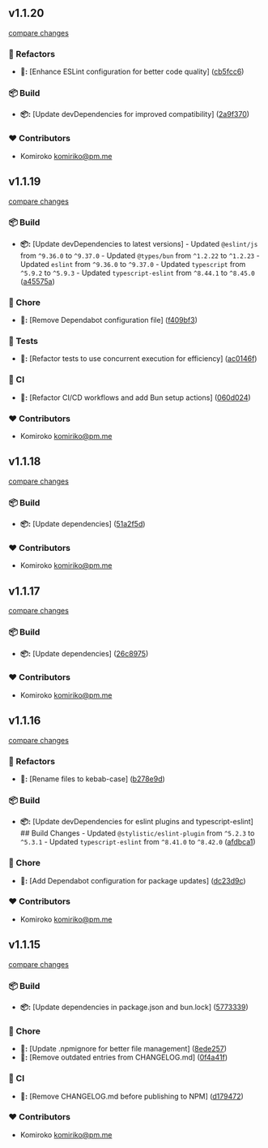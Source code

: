 
## v1.1.20

[compare changes](https://github.com/NowaraJS/typed-event-emitter/compare/v1.1.19...v1.1.20)

### 🧹 Refactors

- **🧹:** [Enhance ESLint configuration for better code quality] ([cb5fcc6](https://github.com/NowaraJS/typed-event-emitter/commit/cb5fcc6))

### 📦 Build

- **📦:** [Update devDependencies for improved compatibility] ([2a9f370](https://github.com/NowaraJS/typed-event-emitter/commit/2a9f370))

### ❤️ Contributors

- Komiroko <komiriko@pm.me>

## v1.1.19

[compare changes](https://github.com/NowaraJS/typed-event-emitter/compare/v1.1.18...v1.1.19)

### 📦 Build

- **📦:** [Update devDependencies to latest versions] - Updated `@eslint/js` from `^9.36.0` to `^9.37.0` - Updated `@types/bun` from `^1.2.22` to `^1.2.23` - Updated `eslint` from `^9.36.0` to `^9.37.0` - Updated `typescript` from `^5.9.2` to `^5.9.3` - Updated `typescript-eslint` from `^8.44.1` to `^8.45.0` ([a45575a](https://github.com/NowaraJS/typed-event-emitter/commit/a45575a))

### 🦉 Chore

- **🦉:** [Remove Dependabot configuration file] ([f409bf3](https://github.com/NowaraJS/typed-event-emitter/commit/f409bf3))

### 🧪 Tests

- **🧪:** [Refactor tests to use concurrent execution for efficiency] ([ac0146f](https://github.com/NowaraJS/typed-event-emitter/commit/ac0146f))

### 🤖 CI

- **🤖:** [Refactor CI/CD workflows and add Bun setup actions] ([060d024](https://github.com/NowaraJS/typed-event-emitter/commit/060d024))

### ❤️ Contributors

- Komiroko <komiriko@pm.me>

## v1.1.18

[compare changes](https://github.com/NowaraJS/typed-event-emitter/compare/v1.1.17...v1.1.18)

### 📦 Build

- **📦:** [Update dependencies] ([51a2f5d](https://github.com/NowaraJS/typed-event-emitter/commit/51a2f5d))

### ❤️ Contributors

- Komiroko <komiriko@pm.me>

## v1.1.17

[compare changes](https://github.com/NowaraJS/typed-event-emitter/compare/v1.1.16...v1.1.17)

### 📦 Build

- **📦:** [Update dependencies] ([26c8975](https://github.com/NowaraJS/typed-event-emitter/commit/26c8975))

### ❤️ Contributors

- Komiroko <komiriko@pm.me>

## v1.1.16

[compare changes](https://github.com/NowaraJS/typed-event-emitter/compare/v1.1.15...v1.1.16)

### 🧹 Refactors

- **🧹:** [Rename files to kebab-case] ([b278e9d](https://github.com/NowaraJS/typed-event-emitter/commit/b278e9d))

### 📦 Build

- **📦:** [Update devDependencies for eslint plugins and typescript-eslint] ## Build Changes - Updated `@stylistic/eslint-plugin` from `^5.2.3` to `^5.3.1` - Updated `typescript-eslint` from `^8.41.0` to `^8.42.0` ([afdbca1](https://github.com/NowaraJS/typed-event-emitter/commit/afdbca1))

### 🦉 Chore

- **🦉:** [Add Dependabot configuration for package updates] ([dc23d9c](https://github.com/NowaraJS/typed-event-emitter/commit/dc23d9c))

### ❤️ Contributors

- Komiroko <komiriko@pm.me>

## v1.1.15

[compare changes](https://github.com/NowaraJS/typed-event-emitter/compare/v1.1.14...v1.1.15)

### 📦 Build

- **📦:** [Update dependencies in package.json and bun.lock] ([5773339](https://github.com/NowaraJS/typed-event-emitter/commit/5773339))

### 🦉 Chore

- **🦉:** [Update .npmignore for better file management] ([8ede257](https://github.com/NowaraJS/typed-event-emitter/commit/8ede257))
- **🦉:** [Remove outdated entries from CHANGELOG.md] ([0f4a41f](https://github.com/NowaraJS/typed-event-emitter/commit/0f4a41f))

### 🤖 CI

- **🤖:** [Remove CHANGELOG.md before publishing to NPM] ([d179472](https://github.com/NowaraJS/typed-event-emitter/commit/d179472))

### ❤️ Contributors

- Komiroko <komiriko@pm.me>

